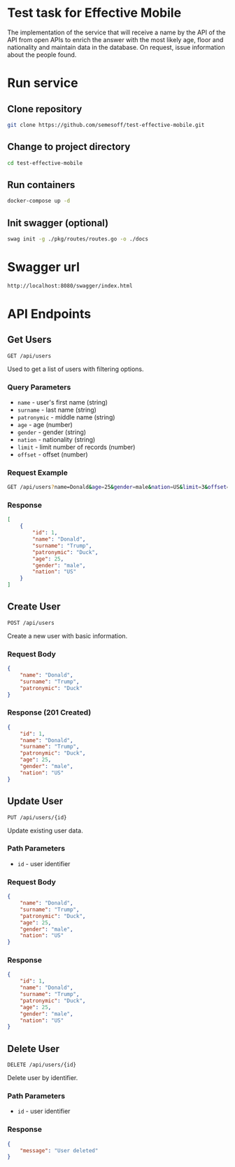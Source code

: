 # Test task for Effective Mobile

The implementation of the service that will receive
a name by the API of the API from open APIs to enrich the answer with the most likely age,
floor and nationality and maintain data in the database. 
On request, issue information about the people found.

# Run service

## Clone repository
```bash
git clone https://github.com/semesoff/test-effective-mobile.git
```

## Change to project directory
```bash
cd test-effective-mobile
```

## Run containers
```bash
docker-compose up -d
```

## Init swagger (optional)
```bash
swag init -g ./pkg/routes/routes.go -o ./docs
```

# Swagger url
```bash
http://localhost:8080/swagger/index.html
```

# API Endpoints

## Get Users
`GET /api/users`

Used to get a list of users with filtering options.

### Query Parameters
- `name` - user's first name (string)
- `surname` - last name (string)
- `patronymic` - middle name (string)
- `age` - age (number)
- `gender` - gender (string)
- `nation` - nationality (string)
- `limit` - limit number of records (number)
- `offset` - offset (number)

### Request Example
```bash
GET /api/users?name=Donald&age=25&gender=male&nation=US&limit=3&offset=2
```

### Response
```json
[
    {
        "id": 1,
        "name": "Donald",
        "surname": "Trump",
        "patronymic": "Duck",
        "age": 25,
        "gender": "male",
        "nation": "US"
    }
]
```

## Create User
`POST /api/users`

Create a new user with basic information.

### Request Body
```json
{
    "name": "Donald",
    "surname": "Trump",
    "patronymic": "Duck"
}
```

### Response (201 Created)
```json
{
    "id": 1,
    "name": "Donald",
    "surname": "Trump",
    "patronymic": "Duck",
    "age": 25,
    "gender": "male",
    "nation": "US"
}
```

## Update User
`PUT /api/users/{id}`

Update existing user data.

### Path Parameters
- `id` - user identifier

### Request Body
```json
{
    "name": "Donald",
    "surname": "Trump",
    "patronymic": "Duck",
    "age": 25,
    "gender": "male",
    "nation": "US"
}
```

### Response
```json
{
    "id": 1,
    "name": "Donald",
    "surname": "Trump",
    "patronymic": "Duck",
    "age": 25,
    "gender": "male",
    "nation": "US"
}
```

## Delete User
`DELETE /api/users/{id}`

Delete user by identifier.

### Path Parameters
- `id` - user identifier

### Response
```json
{
    "message": "User deleted"
}
```